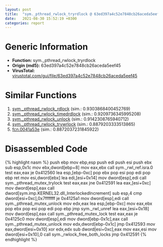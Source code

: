 ```yaml
---
layout: post
title:  "sym._pthread_rwlock_tryrdlock @ 63ed397a4c52e7848cb26aceda5eef45"
date:   2021-08-30 15:52:19 +0300
categories: report
---
```


# Generic Information
- **Function:** sym.\_pthread\_rwlock\_tryrdlock
- **Origin (md5):** 63ed397a4c52e7848cb26aceda5eef45
- **VirusTotal:** [virustotal.com/gui/file/63ed397a4c52e7848cb26aceda5eef45][virustotal_ref]



# Similar Functions

1. [sym.\_pthread\_rwlock\_rdlock][similar_1_ref] (sim.: 0.9303868400452769)
2. [sym.\_pthread\_rwlock\_timedrdlock][similar_2_ref] (sim.: 0.9209736345995208)
3. [sym.\_pthread\_rwlock\_unlock][similar_3_ref] (sim.: 0.9142308765940712)
4. [sym.\_pthread\_rwlock\_trywrlock][similar_4_ref] (sim.: 0.8879203333513865)
5. [fcn.0041a53e][similar_5_ref] (sim.: 0.8872037231845922)


# Disassembled Code

{% highlight nasm %}
push ebp
mov ebp,esp
push edi
push esi
push ebx
sub esp,0x1c
mov ebx,dword[ebp+8]
mov eax,ebx
call sym._rwl_ref.isra.0
test eax,eax
je 0x412560
lea esp,[ebp-0xc]
pop ebx
pop esi
pop edi
pop ebp
ret 
mov esi,dword[ebx]
lea edi,[esi+0x14]
mov dword[esp],edi
call sym._pthread_mutex_trylock
test eax,eax
jne 0x412591
lea eax,[esi+0xc]
mov dword[esp],eax
call dword[sym.imp.KERNEL32.dll_InterlockedIncrement]
sub esp,4
cmp dword[esi+0xc],0x7fffffff
je 0x4125a1
mov dword[esp],edi
call sym._pthread_mutex_unlock
mov edx,eax
lea esp,[ebp-0xc]
mov eax,ebx
pop ebx
pop esi
pop edi
pop ebp
jmp sym._rwl_unref
lea eax,[esi+0x18]
mov dword[esp],eax
call sym._pthread_mutex_lock
test eax,eax
je 0x4125c0
mov dword[esp],edi
mov dword[ebp-0x1c],eax
call sym._pthread_mutex_unlock
mov edx,dword[ebp-0x1c]
jmp 0x412593
mov eax,dword[esi+0x10]
xor edx,edx
sub dword[esi+0xc],eax
mov eax,esi
mov dword[esi+0x10],0
call sym._rwlock_free_both_locks
jmp 0x412591
{% endhighlight %}


[similar_1_ref]: /report/sym._pthread_rwlock_rdlock@63ed397a4c52e7848cb26aceda5eef45
[similar_2_ref]: /report/sym._pthread_rwlock_timedrdlock@63ed397a4c52e7848cb26aceda5eef45
[similar_3_ref]: /report/sym._pthread_rwlock_unlock@63ed397a4c52e7848cb26aceda5eef45
[similar_4_ref]: /report/sym._pthread_rwlock_trywrlock@63ed397a4c52e7848cb26aceda5eef45
[similar_5_ref]: /report/fcn.0041a53e@8c10f6a1b7643ed6e914352ded4b58e0
[virustotal_ref]: https://www.virustotal.com/gui/file/63ed397a4c52e7848cb26aceda5eef45